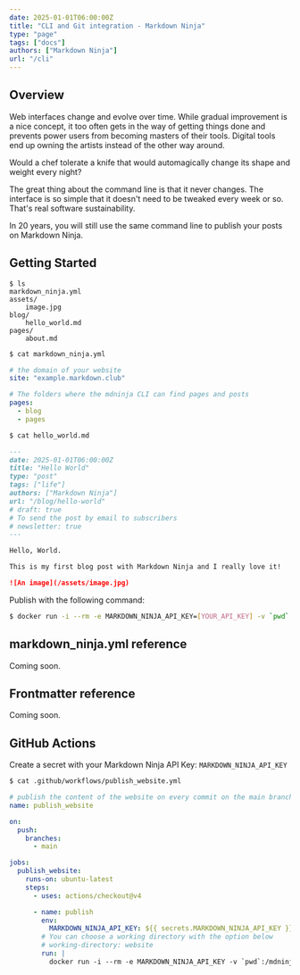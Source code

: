 ```yaml
---
date: 2025-01-01T06:00:00Z
title: "CLI and Git integration - Markdown Ninja"
type: "page"
tags: ["docs"]
authors: ["Markdown Ninja"]
url: "/cli"
---
```


## Overview

Web interfaces change and evolve over time. While gradual improvement is a nice concept, it too often gets in the way of getting things done and prevents power users from becoming masters of their tools. Digital tools end up owning the artists instead of the other way around.

Would a chef tolerate a knife that would automagically change its shape and weight every night?

The great thing about the command line is that it never changes. The interface is so simple that it doesn't need to be tweaked every week or so. That's real software sustainability.

In 20 years, you will still use the same command line to publish your posts on Markdown Ninja.


## Getting Started

```
$ ls
markdown_ninja.yml
assets/
    image.jpg
blog/
    hello_world.md
pages/
    about.md
```

```bash
$ cat markdown_ninja.yml
```
```yml
# the domain of your website
site: "example.markdown.club"

# The folders where the mdninja CLI can find pages and posts
pages:
  - blog
  - pages
```

```bash
$ cat hello_world.md
```

```markdown
---
date: 2025-01-01T06:00:00Z
title: "Hello World"
type: "post"
tags: ["life"]
authors: ["Markdown Ninja"]
url: "/blog/hello-world"
# draft: true
# To send the post by email to subscribers
# newsletter: true
---

Hello, World.

This is my first blog post with Markdown Ninja and I really love it!

![An image](/assets/image.jpg)

```

Publish with the following command:

```bash
$ docker run -i --rm -e MARKDOWN_NINJA_API_KEY=[YOUR_API_KEY] -v `pwd`:/mdninja ghcr.io/bloom42/markdown-ninja publish
```

## markdown_ninja.yml reference

Coming soon.

## Frontmatter reference

Coming soon.


## GitHub Actions

Create a secret with your Markdown Ninja API Key: `MARKDOWN_NINJA_API_KEY`

```bash
$ cat .github/workflows/publish_website.yml
```

```yml
# publish the content of the website on every commit on the main branch
name: publish_website

on:
  push:
    branches:
      - main

jobs:
  publish_website:
    runs-on: ubuntu-latest
    steps:
      - uses: actions/checkout@v4

      - name: publish
        env:
          MARKDOWN_NINJA_API_KEY: ${{ secrets.MARKDOWN_NINJA_API_KEY }}
        # You can choose a working directory with the option below
        # working-directory: website
        run: |
          docker run -i --rm -e MARKDOWN_NINJA_API_KEY -v `pwd`:/mdninja ghcr.io/bloom42/markdown-ninja publish
```
